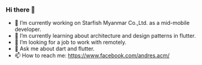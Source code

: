 ### Hi there 👋

<!--
**ayechan-maung/ayechan-maung** is a ✨ _special_ ✨ repository because its `README.md` (this file) appears on your GitHub profile.

Here are some ideas to get you started:
-->
- 🔭 I’m currently working on Starfish Myanmar Co.,Ltd. as a mid-mobile developer.
- 🌱 I’m currently learning about architecture and design patterns in flutter.
- 🤔 I’m looking for a job to work with remotely.
- 💬 Ask me about dart and flutter.
- 📫 How to reach me: https://www.facebook.com/andres.acm/


